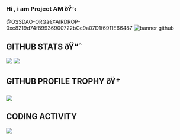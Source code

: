 ### Hi , i am Project AM ðŸ‘‹
@OSSDAO-ORGâ€¢AIRDROP-0xc8219d74f89936900722bCc9a07D1f6911E66487
![banner github](https://user-images.githubusercontent.com/61135648/94995688-89512680-05d2-11eb-8576-f0bf95fca33d.png)

## GITHUB STATS ðŸ“ˆ
<p>
<img src="https://github-readme-stats.vercel.app/api?username=am-523&show_icons=true&hide_border=true&theme=radical" />
  <img src="https://github-readme-stats.vercel.app/api/top-langs/?username=am-523&&layout=compact&langs_count=6&theme=highcontrast&hide_border=true" />
</p>


## GITHUB PROFILE TROPHY ðŸ†
<p>
  <img src="https://github-profile-trophy.vercel.app/?username=am-523&margin-w=25&margin-h=25&column=7&theme=darkhub" />    
</p>

## CODING ACTIVITY
<p>
  <img src="https://github-readme-stats.vercel.app/api/wakatime?username=asril46&layout=compact&theme=chartreuse-dark&hide_border=true" />
</p>
